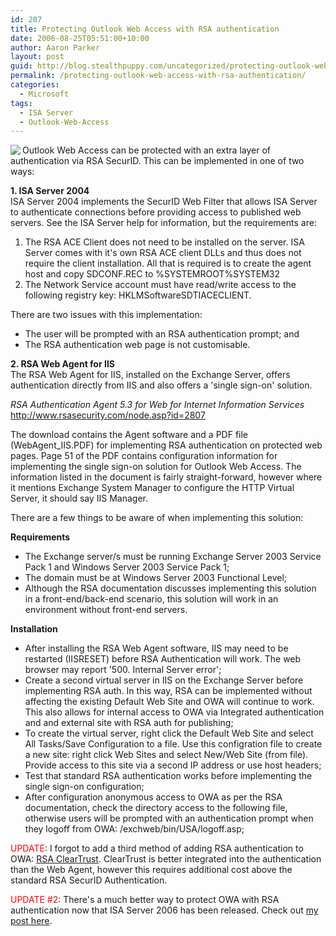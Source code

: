 ```yaml
---
id: 207
title: Protecting Outlook Web Access with RSA authentication
date: 2006-08-25T05:51:00+10:00
author: Aaron Parker
layout: post
guid: http://blog.stealthpuppy.com/uncategorized/protecting-outlook-web-access-with-rsa-authentication
permalink: /protecting-outlook-web-access-with-rsa-authentication/
categories:
  - Microsoft
tags:
  - ISA Server
  - Outlook-Web-Access
---
```

<img align="left" src="{{site.baseurl}}.com/media/2006/08/exchange1.png" />Outlook Web Access can be protected with an extra layer of authentication via RSA SecurID. This can be implemented in one of two ways:

**1. ISA Server 2004**  
ISA Server 2004 implements the SecurID Web Filter that allows ISA Server to authenticate connections before providing access to published web servers. See the ISA Server help for information, but the requirements are:

1. The RSA ACE Client does not need to be installed on the server. ISA Server comes with it's own RSA ACE client DLLs and thus does not require the client installation. All that is required is to create the agent host and copy SDCONF.REC to %SYSTEMROOT%SYSTEM32  
2. The Network Service account must have read/write access to the following registry key: HKLMSoftwareSDTIACECLIENT.

There are two issues with this implementation:  
- The user will be prompted with an RSA authentication prompt; and  
- The RSA authentication web page is not customisable.

**2. RSA Web Agent for IIS**  
The RSA Web Agent for IIS, installed on the Exchange Server, offers authentication directly from IIS and also offers a 'single sign-on' solution.

_RSA Authentication Agent 5.3 for Web for Internet Information Services_  
<a target="_blank" href="http://www.rsasecurity.com/node.asp?id=2807"><u>http://www.rsasecurity.com/node.asp?id=2807</u></a>

The download contains the Agent software and a PDF file (WebAgent_IIS.PDF) for implementing RSA authentication on protected web pages. Page 51 of the PDF contains configuration information for implementing the single sign-on solution for Outlook Web Access. The information listed in the document is fairly straight-forward, however where it mentions Exchange System Manager to configure the HTTP Virtual Server, it should say IIS Manager.

There are a few things to be aware of when implementing this solution:

**Requirements**  
- The Exchange server/s must be running Exchange Server 2003 Service Pack 1 and Windows Server 2003 Service Pack 1;  
- The domain must be at Windows Server 2003 Functional Level;  
- Although the RSA documentation discusses implementing this solution in a front-end/back-end scenario, this solution will work in an environment without front-end servers.

**Installation**  
- After installing the RSA Web Agent software, IIS may need to be restarted (IISRESET) before RSA Authentication will work. The web browser may report '500. Internal Server error';  
- Create a second virtual server in IIS on the Exchange Server before implementing RSA auth. In this way, RSA can be implemented without affecting the existing Default Web Site and OWA will continue to work. This also allows for internal access to OWA via Integrated authentication and and external site with RSA auth for publishing;  
- To create the virtual server, right click the Default Web Site and select All Tasks/Save Configuration to a file. Use this configration file to create a new site: right click Web Sites and select New/Web Site (from file). Provide access to this site via a second IP address or use host headers;  
- Test that standard RSA authentication works before implementing the single sign-on configuration;  
- After configuration anonymous access to OWA as per the RSA documentation, check the directory access to the following file, otherwise users will be prompted with an authentication prompt when they logoff from OWA: /exchweb/bin/USA/logoff.asp;

<font color="#ff0000">UPDATE</font>: I forgot to add a third method of adding RSA authentication to OWA: [RSA ClearTrust](http://www.rsasecurity.com/node.asp?id=1186). ClearTrust is better integrated into the authentication than the Web Agent, however this requires additional cost above the standard RSA SecurID Authentication.

<font color="#ff0000">UPDATE #2</font>: There's a much better way to protect OWA with RSA authentication now that ISA Server 2006 has been released. Check out [my post here](http://www.stealthpuppy.com/blogs/travelling/archive/2006/09/29/Strengthening-OWA-Authentication-with-ISA-2006-and-RSA-SecurID-.aspx).